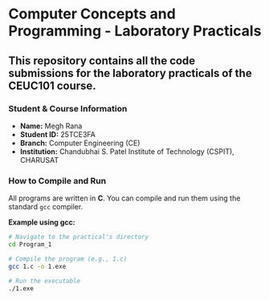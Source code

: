 # Computer Concepts and Programming - Laboratory Practicals

This repository contains all the code submissions for the laboratory practicals of the **CEUC101** course.
---

### Student & Course Information

- **Name:** Megh Rana
- **Student ID:** 25TCE3FA
- **Branch:** Computer Engineering (CE)
- **Institution:** Chandubhai S. Patel Institute of Technology (CSPIT), CHARUSAT

### How to Compile and Run

All programs are written in **C**. You can compile and run them using the standard `gcc` compiler.

**Example using gcc:**
```bash
# Navigate to the practical's directory
cd Program_1

# Compile the program (e.g., 1.c)
gcc 1.c -o 1.exe

# Run the executable
./1.exe
